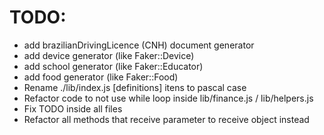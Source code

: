 # TODO:
* add brazilianDrivingLicence (CNH) document generator
* add device generator (like Faker::Device)
* add school generator (like Faker::Educator)
* add food generator (like Faker::Food)
* Rename ./lib/index.js [definitions] itens to pascal case
* Refactor code to not use while loop inside lib/finance.js / lib/helpers.js
* Fix TODO inside all files
* Refactor all methods that receive parameter to receive object instead